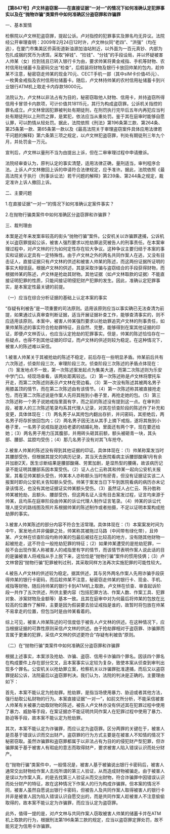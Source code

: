 **【第847号】卢文林盗窃案——在直接证据“一对一”的情况下如何准确认定犯罪事实以及在“抛物诈骗”类案件中如何准确区分盗窃罪和诈骗罪**

一、基本案情

检察院以卢文林犯盗窃罪，提起公诉。卢对指控的犯罪事实及罪名均无异议。法院经公开审理查明：2009年2月24日12时许，卢文林伙同“老四”、“洪强”（均在逃），在厦门市集美区侨英街道新油源加油站附近，以外面为一百元真钞、内部为包扎成捆的冥币为诱饵，采取“掉钱”、“捡钱”、“分钱”的手段设局，并以怀疑被害人帅某（女）捡到钱且已转入银行卡为由，要求帅某将黄金戒指、手机等财物、农村信用社储蓄卡及密码交出“检查”，后假装将财物及银行卡放回帅某的包内，趁帅某不注意，秘密窃走帅某的现金70元、CECT手机一部（其中sIM卡价值45元）、一枚黄金戒指及农村信用社储蓄卡。随后，卢文林持帅某的农村信用祉储蓄卡到兴业银行ATM机上取走卡内存款18000元。

法院认为，卢文林以非法占有为目的，秘密窃取他人财物、信用卡，并持盗窃所得信用卡冒领卡内款项，可计价值共18115元，其行为构成盗窃罪。公诉机关指控的罪名成立。卢文林曾因犯罪被判处有期徒刑，在刑罚执行完毕后五年内再犯应当判处有期徒刑以上刑罚之罪，是累犯，依法应当从重处罚。鉴于其在庭审时能够自愿认罪，可以酌情从轻处罚。据此，法院依照《刑法》第196条第三款、第264条、第25条第一款、第65条第一款以及《最高法院关于审理盗窃案件具体应用法律若干问题的解释》第六条第三项之规定，以卢文林犯盗窃罪，判处有期徒刑三年九个月，并处罚金一万元。

宣判后，卢文林以量刑不当为由提出上诉，但在二审审理过程中申请撤诉。

法院经审查认为，原判认定的事实清楚，适用法律正确，量刑适当，审判程序合法。上诉人卢文林撤回上诉的申请符合法律规定，应予准许。据此，法院依照《最高法院关于执行（刑事诉讼法）若干问题的解释》第239条、第244条之规定，裁定准许上诉人撤回上诉。

二、主要问题

1.在直接证据“一对一”的情况下如何准确认定案件事实？

2.在抛物行骗类案件中如何准确区分盗窃罪和诈骗罪？

三、裁判理由

本案是近年来发案率较高的街头“抛物行骗”案件。公安机关以诈骗罪逮捕，公诉机关以盗窃罪提起公诉，被害人强烈要求以抢劫罪追究被告人的刑事责任。在本案审理过程中，对卢文林的行为如何定性存在较大争议。这种争议主要归结于本案的事实和证据认定具有一定特殊性。由于卢文林之外的两名共同作案人在逃，又没有目击证人，直接证据只有卢文林的供述和被害人帅某的陈述，而这两份证据所证明的事实大相径庭。根据卢文林的供述，其是采取诈骗与盗窃结合的手段获得财物，而根据帅某的陈述，卢文林是抢劫其财物。其他证据（如卢文林取款的证据）不能直接证明犯罪的性质，只能间接证明侵犯财产犯罪的发生。因此，准确认定犯罪事实，是本案定性最关键的前提。

（一）应当在综合分析证据的基础上认定本案的事实

“存疑有利被告”是一项重要的司法原则。适用该原则应当以事实确已无法查清为前提，如果通过认真审查判断证据，适当开展证据补查工作，能够查清事实的，则不应适用该原则。本案中，被害人帅某强烈要求以抢劫罪追究卢文林的刑事责任，如果帅某陈述的事实符合抢劫罪特征，且自然、完整，能够得到在案其他证据的印证，即便卢文林否认，也应当认定抢劫的犯罪事实。但是，帅某的陈述恰恰存在一些疑点，也得不到其他证据的印证，而卢文林的供述则较为稳定。在这种情况下，被害人的陈述难以采信。

1.被害人帅某关于其被抢劫的陈述不稳定，前后存在一些明显矛盾。帅某前后共有六次陈述，侦查阶段三次，审理阶段三次。侦查阶段三次陈述的矛盾点体现在：（1）案发地点不一致，第一次陈述案发起点为集美大道，而第二次陈述则为乐安中学门口。经现场查看，该两处距离较远。（2）第一次陈述称是卢文林将摩托车开走，而第二次陈述则表示卢文林在旁边看。（3）第一次没有陈述其被两名男子用膝盖顶的情节，而在第二次陈述由有该情节。（4）第一次陈述称其被直接抢走包，而在第二次陈述说是作案人先将其拖到小巷子里，再抢走她的包。（5）第三次陈述称一个男子说她戒指里面有字，而之前的陈述没有提到这一点。在审判阶段，被害人的三次陈述笔录均系其代理人记录，对其在侦查阶段的陈述作了补充和变更，具体体现在：（1）两名男子从其挎包内翻出存折，并问密码，其拒绝后，两名男子将存折放回包内；（2）两名男子因无法从其手上摘下戒指，遂将其拖到小巷子里，一名男子说戒指是送给老婆的结婚礼物，里面还有两个字，现在要还给她；（3）两名男子用力压其腹部，并用砖头砸其前额，额头被砸青一块，其头部、腰部、盆腔均受伤；（4）那几名男子没有对其飞车抢夺。

2.被害人帅某的陈述没有得到其他证据的印证。具体体现在：（1）帅某称案发当时其腰部受伤，但根据其提交的病历记录，其当天去医院看病主诉腰部酸痛1月有余并加剧2天，医生诊断结果是腰部酸痛、劳累加剧，是湿热型的腰痛，故该病历记录不能证明其腰部系因本案受伤。（2）证人占仁云称其和帅某一起向公安机关报案，其看见帅某额头受伤，帅某本人亦称额头当时有瘀青，但没有证据证实该二人报案时即向公安机关告知额头受伤。帅某于案发当日下午到医院看病的病历亦未记录该情况，也没有其他证据证实帅某额头受伤。（3）虽然证人占仁云、陈孙胜称帅某被抢劫，且额头、腰部受伤，但这两名证人没有目击案发过程，证言均来源于帅某，且均系在庭审阶段由帅某的诉讼代理人制作证言笔录。（4）帅某的诉讼代理人提交的路线图及照片系根据帅某的陈述制作或者拍摄，不足以证明本案构成抢劫罪的事实。

3.被害人帅某陈述的部分内容不符合生活常理。具体体现在：（1）本案案发时间为中午，案发地点并非偏僻之处，帅某称其被拖过马路（中间带有绿化带），且帅某、卢文林在侦查阶段均称帅某的包最后被挂在比较高的地方，没有随其他财物一起被抢走，这不符合一般抢劫犯罪的特征；（2）如果帅某遭受的是抢劫犯罪，一般不会出现作案人称被害人的戒指里有字的情节，而该情节表明作案人说此话的目的是骗被害人将戒指从手上脱下来，这恰恰是“抛物行骗”案件的惯用伎俩；（3）卢文林曾因“抛物行骗”犯罪被判过刑，其采取同样方法再次实施犯罪的可能性较大。

4.被告人卢文林的供述较为稳定。据其供述，其与另外两名作案人先用诈骗手段获得帅某的银行卡密码，而后趁帅某不注意，秘密窃走帅某的银行卡、现金、手机、戒指等财物，随后持帅某的银行卡到ATM机上取款。卢文林在侦查、审查起诉阶段一共作了五次供述，所供主要内容（包括犯罪方法、作案人数、作案工具、犯罪对象、涉案财物及金额等）基本一致。且其在庭审中对为何最后将帅某的包放在比较高的位置作了解释，主要是因为假装要去验证戒指是谁的，故暂时将包放在帅某不易拿走的位置，但包当时是由帅某看着的。

综上可见，被害人帅某陈述的可信度低于被告人卢文林的供述。在这种情况下，应当根据证据的可靠性原则采信卢文林的供述。由于抢劫罪相对于盗窃罪、诈骗罪而言属于更重的犯罪，采信卢文林的供述更符合“存疑有利被告”原则。

（二）在“抛物行骗”类案件中如何准确区分盗窃罪和诈骗罪

根据上述事实，本案涉及抢劫、诈骗、盗窃、信用卡诈骗四个罪名。因该四个罪名在构成要件上存在部分交叉，且本案事实认定较为复杂，致使本案从侦查到审判出现多个罪名。公安机关以抢劫罪立案，检察机关以诈骗罪批准逮捕，而后又以盗窃罪提起公诉，法院最后以盗窃罪判决。我们认为，法院的判决是正确的。主要理由如下：

首先，本案不能认定为抢劫罪。抢劫罪，是指当场使用暴力、胁迫或者其他方法，强行劫取公私财物的行为。本案直接证据“一对一”，如前文所分析，不能采信被害人帅某有关被暴力劫取财物的陈述，被告人卢文林亦没有供述其在犯罪过程中使用了暴力、威胁等手段，在案证据亦不能证明共同作案人在犯罪过程中使用了暴力、胁迫等手段，故本案不能认定为抢劫罪。

其次，本案不能认定为诈骗罪，而应认定为盗窃罪。区分两罪的关键在于，被害人是否基于错误认识而交出财产。盗窃罪的行为方式主要是在被害人不知情的情况下秘密窃取。虽然诈骗罪和盗窃罪都属于以非法占有为目的的侵犯财产型犯罪，但诈骗罪属于基于被害人有瑕疵的意志而取得财产，要求被害人陷入错误认识而处分财产。

在“抛物行骗”类案件中，一般情况是，被害人基于被骗说出银行卡密码后，被害人通常交出财物给作案人去找所谓的第三人验证，从而造成财物被骗走。由于被害人是误以为作案人真，的是去找第三人验证从而交出财物，符合诈骗罪中因错误认识而处分财产的特征，故在这种情况下作案人的行为构成诈骗罪。但本案的情况不同，被害人虽然自愿说出银行卡密码，但被告人及共同作案人取得被害人的银行卡并非是被害人因为陷入错误认识自愿交出的，而是共同作案人趁被害人不注意偷偷取得的，故本案不能认定为诈骗罪，而应当认定为盗窃罪。

此外，值得一提的是，对卢文林与共同作案人窃取被害人帅某的储蓄卡并在ATM机上取款的行为，根据刑法第196条第三款的规定，应当以盗窃罪定罪处罚，故不能另定为信用卡诈骗罪。